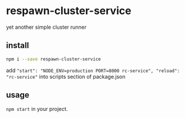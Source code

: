 respawn-cluster-service
=======================

yet another simple cluster runner

install
-------

```bash
npm i --save respawn-cluster-service
```

add `"start": "NODE_ENV=production PORT=8000 rc-service", "reload": "rc-service"` into scripts section of package.json

usage
-----

`npm start` in your project.
